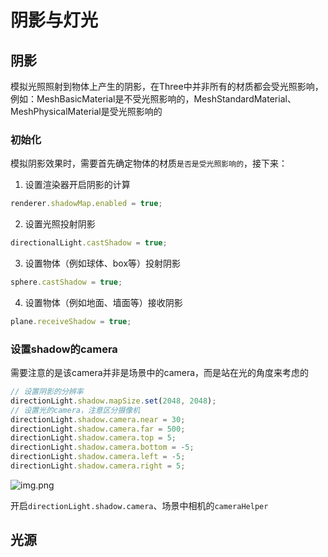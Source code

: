 # 阴影与灯光

## 阴影

模拟光照照射到物体上产生的阴影，在Three中并非所有的材质都会受光照影响，例如：MeshBasicMaterial是不受光照影响的，MeshStandardMaterial、MeshPhysicalMaterial是受光照影响的

### 初始化

模拟阴影效果时，需要首先确定物体的材质`是否是受光照影响的`，接下来：

1. 设置渲染器开启阴影的计算

```js
renderer.shadowMap.enabled = true;
```

2. 设置光照投射阴影

```js
directionalLight.castShadow = true;
```

3. 设置物体（例如球体、box等）投射阴影

```js
sphere.castShadow = true;
```

4. 设置物体（例如地面、墙面等）接收阴影

```js
plane.receiveShadow = true;
```

### 设置shadow的camera

需要注意的是该camera并非是场景中的camera，而是站在光的角度来考虑的

```js
// 设置阴影的分辨率
directionLight.shadow.mapSize.set(2048, 2048);
// 设置光的camera，注意区分摄像机
directionLight.shadow.camera.near = 30;
directionLight.shadow.camera.far = 500;
directionLight.shadow.camera.top = 5;
directionLight.shadow.camera.bottom = -5;
directionLight.shadow.camera.left = -5;
directionLight.shadow.camera.right = 5;
```

![img.png](/imgs/visual/threejs/shadow.png)

开启`directionLight.shadow.camera`、场景中相机的`cameraHelper`

<script setup>
import Shadow from './codes/shadow.vue'
</script>

<ClientOnly>
    <Shadow></Shadow>
</ClientOnly>

## 光源
